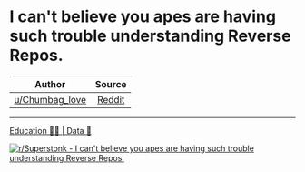 I can't believe you apes are having such trouble understanding Reverse Repos.
=============================================================================

| Author       | Source       | 
| :-------------: |:-------------:|
|  [u/Chumbag_love](https://www.reddit.com/user/Chumbag_love/) | [Reddit](https://www.reddit.com/r/Superstonk/comments/oh4lyz/i_cant_believe_you_apes_are_having_such_trouble/) | 

---


[Education 👨‍🏫 | Data 🔢](https://www.reddit.com/r/Superstonk/search?q=flair_name%3A%22Education%20%F0%9F%91%A8%E2%80%8D%F0%9F%8F%AB%20%7C%20Data%20%F0%9F%94%A2%22&restrict_sr=1)

[![r/Superstonk - I can't believe you apes are having such trouble understanding Reverse Repos.](https://preview.redd.it/95kgcm5249a71.png?width=960&crop=smart&auto=webp&s=ab7853ac22aaf43278c7c15a189597cf14590de7)](https://i.redd.it/95kgcm5249a71.png)
